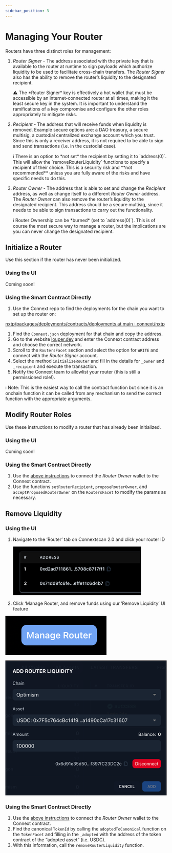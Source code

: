 ```yaml
---
sidebar_position: 3
---
```


# Managing Your Router

Routers have three distinct roles for management:

1. *Router Signer* - The address associated with the private key that is available to the router at runtime to sign payloads which authorize liquidity to be used to facilitate cross-chain transfers. The *Router Signer* also has the ability to remove the router’s liquidity to the designated recipient.
    
    <aside>
    ⚠️ The *Router Signer* key is effectively a hot wallet that must be accessible by an internet-connected router at all times, making it the least secure key in the system. It is important to understand the ramifications of a key compromise and configure the other roles appropriately to mitigate risks.
    
    </aside>
    
2. *Recipient* - The address that will receive funds when liquidity is removed. Example secure options are: a DAO treasury, a secure multisig, a custodial centralized exchange account which you trust. Since this is only a receiver address, it is not required to be able to sign and send transactions (i.e. in the custodial case).
    
    <aside>
    ℹ️ There is an option to *not set* the recipient by setting it to `address(0)`. This will allow the `removeRouterLiquidity` functions to specify a recipient of their choice. This is a security risk and **not recommended** unless you are fully aware of the risks and have specific needs to do this.
    
    </aside>
    
3. *Router Owner* - The address that is able to set and change the *Recipient* address, as well as change itself to a different *Router Owner* address. The *Router Owner* can also remove the router’s liquidity to the designated recipient. This address should be a secure multisig, since it needs to be able to sign transactions to carry out the functionality.
    
    <aside>
    ℹ️ Router Ownership can be *burned* (set to `address(0)`). This is of course the most secure way to manage a router, but the implications are you can never change the designated recipient.
    
    </aside>
    

## Initialize a Router

Use this section if the router has never been initialized.

### Using the UI

Coming soon!

### Using the Smart Contract Directly

1. Use the Connext repo to find the deployments for the chain you want to set up the router on: 

[nxtp/packages/deployments/contracts/deployments at main · connext/nxtp](https://github.com/connext/nxtp/tree/main/packages/deployments/contracts/deployments)

1. Find the `Connext.json` deployment for that chain and copy the address.
2. Go to the website [louper.dev](https://louper.dev/) and enter the Connext contract address and choose the correct network.
3. Scroll to the `RoutersFacet` section and select the option for `WRITE` and connect with the *Router Signer* account.
4. Select the method `initializeRouter` and fill in the details for `_owner` and `_recipient` and execute the transaction.
5. Notify the Connext team to allowlist your router (this is still a permissioned role!).

<aside>
ℹ️ Note: This is the easiest way to call the contract function but since it is an onchain function it can be called from any mechanism to send the correct function with the appropriate arguments.

</aside>

## Modify Router Roles

Use these instructions to modify a router that has already been initialized.

### Using the UI

Coming soon!

### Using the Smart Contract Directly

1. Use the [above instructions](https://www.notion.so/Router-Management-b7deba54c150424c978aa6abd4fec7f6) to connect the *Router Owner* wallet to the Connext contract.
2. Use the functions `setRouterRecipient`, `proposeRouterOwner`, and `acceptProposedRouterOwner` on the `RoutersFacet` to modify the params as necessary.

## Remove Liquidity

### Using the UI

1. Navigate to the ‘Router’ tab on Connextscan 2.0 and click your router ID
    
    ![Untitled](../images/routerAddresses.png)

2. Click ‘Manage Router, and remove funds using our ’Remove Liquidity’ UI feature

![Untitled](../images/manageRouter.png)

![Untitled](../images/addRouterLiquidity.png)

### Using the Smart Contract Directly

1. Use the [above instructions](https://www.notion.so/Router-Management-b7deba54c150424c978aa6abd4fec7f6) to connect the *Router Owner* wallet to the Connext contract.
2. Find the canonical `TokenId` by calling the `adoptedToCanonical` function on the `TokenFacet` and filling in the `_adopted` with the address of the token contract of the “adopted asset” (i.e. USDC).
3. With this information, call the `removeRouterLiquidity` function.